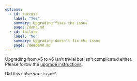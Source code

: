 ```yaml
---
options:
  - id: success
    label: "Yes"
    summary: Upgrading fixes the issue
    page: /done.md
  - id: failure
    label: "No"
    summary: Upgrading doesn't fix the issue
    page: /deadend.md
---
```


Upgrading from v5 to v6 isn't trivial but isn't complicated either.  
Please follow the [upgrade instructions](/v6/doc/upgrade/).

Did this solve your issue?